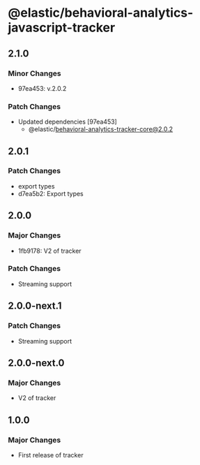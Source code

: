 # @elastic/behavioral-analytics-javascript-tracker

## 2.1.0

### Minor Changes

- 97ea453: v.2.0.2

### Patch Changes

- Updated dependencies [97ea453]
  - @elastic/behavioral-analytics-tracker-core@2.0.2

## 2.0.1

### Patch Changes

- export types
- d7ea5b2: Export types

## 2.0.0

### Major Changes

- 1fb9178: V2 of tracker

### Patch Changes

- Streaming support

## 2.0.0-next.1

### Patch Changes

- Streaming support

## 2.0.0-next.0

### Major Changes

- V2 of tracker

## 1.0.0

### Major Changes

- First release of tracker
